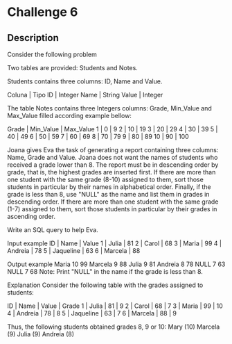 # Challenge 6
## Description
Consider the following problem

Two tables are provided: Students and Notes.

Students contains three columns: ID, Name and Value.

Coluna  | Tipo
ID          | Integer
Name    | String
Value     | Integer

The table Notes contains three Integers columns: Grade, Min_Value and Max_Value filled according example bellow:

Grade | Min_Value | Max_Value
1          | 0                 |  9
2          | 10               | 19
3          | 20               | 29
4          | 30               | 39
5          | 40               | 49
6          | 50               | 59
7          | 60               | 69
8          | 70               | 79
9          | 80               | 89
10        | 90               | 100          

Joana gives Eva the task of generating a report containing three columns: Name, Grade and Value. Joana does not want the names of students who received a grade lower than 8. The report must be in descending order by grade, that is, the highest grades are inserted first. If there are more than one student with the same grade (8-10) assigned to them, sort those students in particular by their names in alphabetical order. Finally, if the grade is less than 8, use "NULL" as the name and list them in grades in descending order. If there are more than one student with the same grade (1-7) assigned to them, sort those students in particular by their grades in ascending order.

Write an SQL query to help Eva.

Input example
ID | Name           | Value
1   | Julia             | 81
2   | Carol            | 68
3   | Maria           | 99
4   | Andreia       | 78
5   | Jaqueline     | 63
6   | Marcela       | 88

Output example
Maria 10 99
Marcela 9 88
Julia 9 81
Andreia 8 78
NULL 7 63
NULL 7 68
Note: Print "NULL" in the name if the grade is less than 8.

Explanation
Consider the following table with the grades assigned to students:

ID  | Name       | Value  | Grade
1    | Julia         | 81       |   9
2    | Carol        | 68       |   7
3    | Maria       | 99       |   10
4    | Andreia    | 78       |   8
5    | Jaqueline  | 63       |   7
6    | Marcela    | 88       |   9

Thus, the following students obtained grades 8, 9 or 10:
Mary (10)
Marcela (9)
Julia (9)
Andreia (8)
